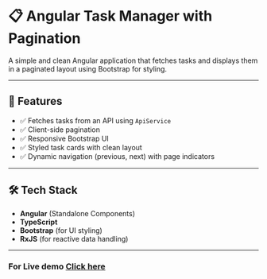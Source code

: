 # 📋 Angular Task Manager with Pagination

A simple and clean Angular application that fetches tasks and displays them in a paginated layout using Bootstrap for styling.

---

## 🚀 Features

- ✅ Fetches tasks from an API using `ApiService`
- ✅ Client-side pagination
- ✅ Responsive Bootstrap UI
- ✅ Styled task cards with clean layout
- ✅ Dynamic navigation (previous, next) with page indicators

---

## 🛠️ Tech Stack

- **Angular** (Standalone Components)
- **TypeScript**
- **Bootstrap** (for UI styling)
- **RxJS** (for reactive data handling)

---

### For Live demo [Click here](https://saicharan965.github.io/pagination/)
